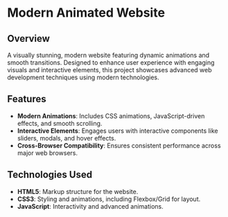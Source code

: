 # **Modern Animated Website**

## **Overview**
A visually stunning, modern website featuring dynamic animations and smooth transitions. Designed to enhance user experience with engaging visuals and interactive elements, this project showcases advanced web development techniques using modern technologies.

## **Features**
- **Modern Animations**: Includes CSS animations, JavaScript-driven effects, and smooth scrolling.
- **Interactive Elements**: Engages users with interactive components like sliders, modals, and hover effects.
- **Cross-Browser Compatibility**: Ensures consistent performance across major web browsers.

## **Technologies Used**
- **HTML5**: Markup structure for the website.
- **CSS3**: Styling and animations, including Flexbox/Grid for layout.
- **JavaScript**: Interactivity and advanced animations.

